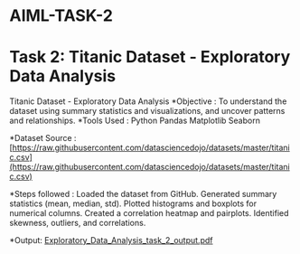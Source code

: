 # AIML-TASK-2
# Task 2: Titanic Dataset - Exploratory Data Analysis

Titanic Dataset - Exploratory Data Analysis
*Objective : To understand the dataset using summary statistics and visualizations, and uncover patterns and relationships.
*Tools Used :
Python
Pandas
Matplotlib
Seaborn

*Dataset Source : 
[https://raw.githubusercontent.com/datasciencedojo/datasets/master/titanic.csv](https://raw.githubusercontent.com/datasciencedojo/datasets/master/titanic.csv)

*Steps followed : 
Loaded the dataset from GitHub.
Generated summary statistics (mean, median, std).
Plotted histograms and boxplots for numerical columns.
Created a correlation heatmap and pairplots.
Identified skewness, outliers, and correlations.

*Output: [Exploratory_Data_Analysis_task_2_output.pdf](https://github.com/user-attachments/files/20883891/Exploratory_Data_Analysis_task_2_output.pdf)

